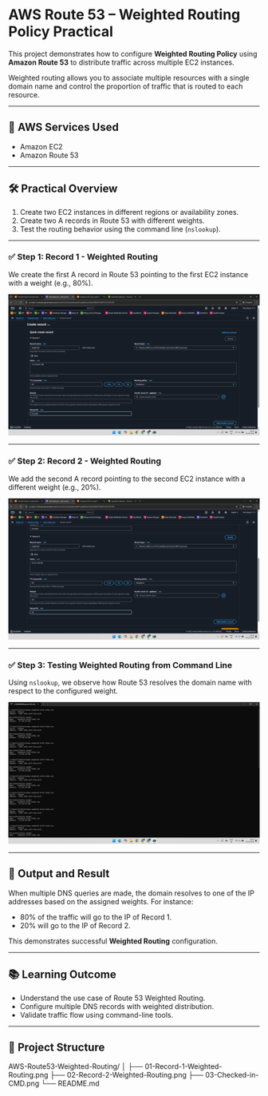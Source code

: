 # AWS Route 53 – Weighted Routing Policy Practical

This project demonstrates how to configure **Weighted Routing Policy** using **Amazon Route 53** to distribute traffic across multiple EC2 instances.

Weighted routing allows you to associate multiple resources with a single domain name and control the proportion of traffic that is routed to each resource.

---

## 🔗 AWS Services Used

- Amazon EC2
- Amazon Route 53

---

## 🛠️ Practical Overview

1. Create two EC2 instances in different regions or availability zones.
2. Create two A records in Route 53 with different weights.
3. Test the routing behavior using the command line (`nslookup`).

---

### ✅ Step 1: Record 1 - Weighted Routing

We create the first A record in Route 53 pointing to the first EC2 instance with a weight (e.g., 80%).

![Record 1 - Weighted Routing](./01-Record-1-Weighted-Routing.png)

---

### ✅ Step 2: Record 2 - Weighted Routing

We add the second A record pointing to the second EC2 instance with a different weight (e.g., 20%).

![Record 2 - Weighted Routing](./02-Record-2-Weighted-Routing.png)

---

### ✅ Step 3: Testing Weighted Routing from Command Line

Using `nslookup`, we observe how Route 53 resolves the domain name with respect to the configured weight.

![Checked in CMD](./03-Checked-in-CMD.png)

---

## 🧪 Output and Result

When multiple DNS queries are made, the domain resolves to one of the IP addresses based on the assigned weights. For instance:
- 80% of the traffic will go to the IP of Record 1.
- 20% will go to the IP of Record 2.

This demonstrates successful **Weighted Routing** configuration.

---

## 📚 Learning Outcome

- Understand the use case of Route 53 Weighted Routing.
- Configure multiple DNS records with weighted distribution.
- Validate traffic flow using command-line tools.

---

## 📁 Project Structure

AWS-Route53-Weighted-Routing/
│
├── 01-Record-1-Weighted-Routing.png
├── 02-Record-2-Weighted-Routing.png
├── 03-Checked-in-CMD.png
└── README.md
